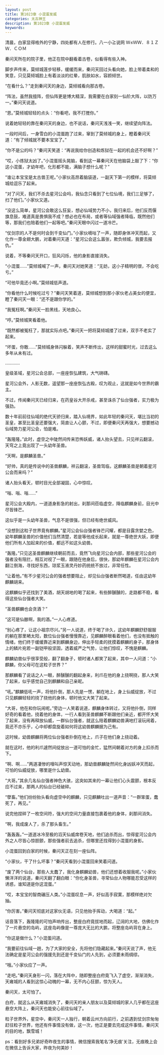```yaml
---
layout: post
title: 第1023章 小混蛋发威
categories: 太古神王
description: 第1023章 小混蛋发威
keywords:
---
```


清晨，白家显得格外的宁静，四处都有人在修行。八一小≧说网  Ｗ≤ＷＷ．８１ＺＷ．ＣＯＭ

秦问天所在的院子里，他正在院中翻看着古卷，似看得有些入神。

脚步声传来，莫倾城莲步轻移，缓缓而来，秦问天回过头看向她，脸上带着柔和的笑意，只见莫倾城脸上有着淡淡的红晕，肌肤如水，容颜倾世。

“在看什么？”走到秦问天的身边，莫倾城看向那古卷。

“阵法，虽然我擅阵，但仙阵更是博大精深，我需要在白家刻一仙阶大阵，以防万一。”秦问天说道。

“恩。”莫倾城轻轻的点头：“你看吧，我不打搅你。”

说着她轻轻的靠在秦问天的身边，也不说话，秦问天浅浅一笑，继续望向阵法。

一段时间后，一身雪白的小混蛋跑了过来，窜到了莫倾城的身上，瞪着秦问天道：“有了倾城就不要本宝宝了。”

“你不是公的吗？”秦问天笑道：“再说我给你创造和炼狱在一起的机会还不好啊？”

“哎，小炼狱太凶了。”小混蛋摇头晃脑，看到这一幕秦问天在他脑袋上敲了下：“你这小混蛋，才幼年吧，化形都不能，满脑子想什么呢？”

“谁让本宝宝是太古兽王呢。”小家伙高昂着脑袋道，一副天下第一的模样，将莫倾城给逗乐了起来。

“对了问天，我们不杀去星河公会吗，我仙念只看到了七位仙境，我们三足够了，扫了他们。”小家伙又道。

“没这么简单，星河公会敢这么狂妄，想必仙域势力不小，我归来后，他们反而偃旗息鼓，难道真是畏惧我不成？想必也在布局，或者等仙域强者降临，既然他们等，那我们也陪着他们一起等吧。”秦问天眼中闪过一道冷芒。

“仗剑宗的人不是何时会到千变仙门。”小家伙嘀咕了一声，随即身体冲天而起，又化作一尊金翅大鹏，对着秦问天道：“星河公会这么嚣张，欺负倾城，我要去报仇。”

说着，不等秦问天开口，狂风闪烁，他的身影直接消失。

“小混蛋……”莫倾城喊了一声，秦问天对她笑道：“无妨，这小子精明的很，不会吃亏。”

“可他毕竟还小啊。”莫倾城低声道。

“你看他什么时候吃过亏？”秦问天笑着道，莫倾城想到那小家伙老占美女的便宜，瞪了秦问天一眼：“还不是跟你学的。”

“我冤枉啊。”秦问天一脸黑线，天地良心。

“哼。”莫倾城笑看着他。

“既然都被冤枉了，那就实际点吧。”秦问天一把将莫倾城搂了过来，双手不老实了起来。

“坏蛋，你敢……”莫倾城身体闪躲着，笑声不断传出，这样的甜蜜时光，过去这么多年从未有过。

…………

皇级圣域，星河公会总部，一座座恢弘建筑，大气磅礴。

星河公会外，人影无数，遥望那一座座恢弘古殿，叹为观止，这就是如今世界的霸主。

不过，传闻秦问天已经归来，在药皇谷大开杀戒，甚至诛杀了仙台强者，实力极为强劲。

数十年前前往仙域的绝代天骄归来，踏入仙境界，如此年轻的秦问天，堪比当初的圣皇，甚至比圣皇还要强大，简直让人心颤，不过，即便秦问天再强大，想要撼动仙域势力星河公会，怕是难。

“轰隆隆。”此时，虚空之中陡然间传来恐怖妖威，诸人抬头望去，只见祥云翻滚，天穹之上竟出现了一头幼年圣兽。

“天啊，是麒麟圣兽。”

“好帅，真的是传说中的圣兽麒麟，祥云翻滚，圣兽驾临，这麒麟圣兽是朝着星河公会而来吗？”

诸人抬头看天，顿时目光全部凝固，心中惊叹。

“嗡、嗡、嗡……”

星河公会大殿内，一道道身影急的射出，刹那间莅临虚空，降临麒麟身前，目光中尽皆锋芒。

这似乎是一头幼年圣兽，气息不是很强，但已经有绝世威风。

“没想到这粒子世界竟有麒麟。”星河公会仙台强者锋芒闪耀，都是目露贪婪之色，幼年麒麟圣兽的价值他们当然清楚，若是等他成长起来，就是一尊绝世大妖，即便他们所有人加起来的价值，都远不如这头幼兽。

“轰隆。”只见这圣兽麒麟继续朝前而去，竟然飞向星河公会内部，那些星河公会的强者没有阻拦，相互对视了一眼，跟随在他身后，很快，那幼年麒麟在星河公会内翻江倒海，寻找好东西，琼浆玉液灵丹妙药统统不放过，非常任性。

“让着他。”有不少星河公会的强者想要阻止，却见仙台强者断然喝道，任由这幼年麒麟胡来。

这麒麟似乎还找到了美酒，胡天胡地的喝了起来，有些醉醺醺的，走路都不稳，看得这些仙台强者大笑。

“圣兽麒麟也会贪酒？”

“这可是仙酿啊，我的酒。”一人心疼道。

“别心疼了，让这小祖宗尽兴。”另一人说道，终于喝了许久，这幼年麒麟舒舒服服的躺在那里嗮太阳，数位仙台强者慢慢靠近，见麒麟醉眼看着他们，也没有抵触的情绪，他们终于缓缓靠近来到麒麟身边，伸出手轻柔的抚摸着麒麟的身子，那身体上的鳞片宛若一副铠甲般坚固，透着威严之气势，让他们惊叹，不愧是麒麟。

麒麟幼兽似乎很享受般，翻了翻身子，顿时诸人都笑了起来，其中一人问道：“小麒麟，你父母可在这粒子世界？”

那麒麟看了说话之人一眼，醉醺醺的翻起身来，利爪在他的身上挠啊挠，那人大笑了起来，似乎感觉自己到麒麟和自己亲昵。

“吼。”麒麟低吼一声，将他扑倒，那人先是一愣，躺在地上，身上仙威绽放，不过只见麒麟轻轻的挠了挠他的身体，顿时他又大笑了起来。

“大哥，他在和你玩闹呢。”旁边一人笑着说道，麒麟身体转过，又将他扑倒，同样好奇的看着他，挠着他的身体，一行人看到圣兽麒麟不断跟他们亲近，都开怀大笑了起来，没有再释放仙威，一群仙台强者，就这么陪着麒麟幼兽满地打滚玩闹着，竟还不亦乐乎，心中却都盘旋着如何将这幼兽麒麟据为己有。

这时候，幼兽麒麟将两位仙台强者扑倒在地上，爪子在他们身上挠动着。

就在这时，他的利爪遽然间绽放出一道可怕的金忙，猛然间朝着对方的身上扣杀而下。

“啊、啊……”两道凄惨的嚎叫声惊天动地，那幼兽麒麟陡然间化身凶妖冲天而起，可怕的仙威绽放，哪里是什么幼兽。

“大哥。”其余几名仙台强者神色大骇，这突如其来的一幕让他们心头震颤，根本反应不过来，那两人的仙台已经破碎。

“孽畜。”他们纷纷抬头看向虚空中的麒麟，只见麒麟吐出一道声音：“一群笨蛋，蠢死了，再见。”

说完他捏碎了一枚空间符，强大的空间力量直接包裹着他的身体，刹那间消失。

“啊，我成废人了，杀了那头畜生。”

“轰轰轰。”一道道冰冷至极的滔天仙威席卷天地，他们追杀而出，惊得星河公会内外之人尽皆心惊胆颤，那些强者前去追杀，但哪里还找得到小混蛋的身影。

小混蛋回到白家的时候，秦问天正在刻一座仙阵。

“小家伙，干了什么坏事？”秦问天看到小混蛋回来笑着问道。

“废了两个仙台，那些人太蠢了，我化身麒麟幼兽，他们还想着收服我呢。”小家伙懒洋洋的说道，秦问天翻了翻白眼：“你化身圣兽，寻常仙台人物哪能忍受这样的诱惑，谁知道是你这混蛋。”

“哎，本宝宝的智商碾压人类。”小混蛋叹息一声，好似高手寂寞，那模样绝对欠抽。

“你厉害。”秦问天彻底对这家伙无语，只见他抬手挥动，大喝道：“起。”

话音落下，轰隆隆的可怕声响传出，整座白府竟拔地而起，辽阔的大地，仿佛化作了一片悬空的岛屿，这座岛屿像是一尊庞大无比的大鹏，将整座岛屿背在身上。

“你这是做什么？”小混蛋问道。

“我要前往仙域一趟，为了大家的安全，先将他们隐藏起来。”秦问天说了声，他无法确定是星河公会的强援先到还是千变仙门的人先到，必须要未雨绸缪。

“哦。”小家伙应了一声。

“走吧。”秦问天身形一闪，落在大阵中，随即整座白府竟飞入了虚空，渐渐消失，天雍城的人看到这惊心动魄的一幕，无不内心狂颤，惊为天人。

秦问天，太可怕了。

白府，就这么从天雍城消失了，秦问天的亲人朋友以及莫倾城的家人几乎都在这座悬空大阵上，秦问天也能安心前往仙域了。

粒子世界外，星空中，秦问天一人独行，朝着云州方向前行，之前遇到仗剑宗匆匆赶往粒子世界，他还有件事情没有做，这一次，他正是要去完成这件事情，秦问天的目的地，飘雪城！

ps：看到好多兄弟好奇昨夜生的事情，微信搜索我笔名‘净无痕’关注，无痕晚上会在微信上告诉大家，昨夜为何美妙！
